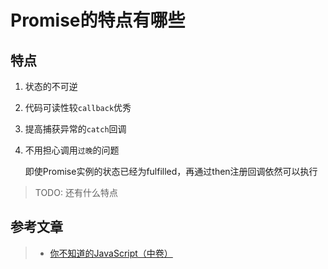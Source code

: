 # Promise的特点有哪些

## 特点

 1. 状态的不可逆
 
 2. 代码可读性较`callback`优秀
 
 3. 提高捕获异常的`catch`回调
 
 4. 不用担心调用`过晚`的问题
 
    即使Promise实例的状态已经为fulfilled，再通过then注册回调依然可以执行

> TODO: 还有什么特点


## 参考文章

> * [你不知道的JavaScript（中卷）](https://book.douban.com/subject/26854244/)
